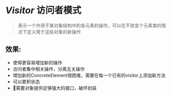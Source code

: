 # ***Visitor*** 访问者模式
>表示一个作用于某对象结构中的各元素的操作，可以在不改变个元素类的情况下定义用于这些对象的新操作

## 效果:
* 使得更容易增加新的操作
* 访问者集中相关操作，分离无关操作
* 增加新的ConcreteElement很困难，需要在每一个已有的visitor上添加新方法
* 可以累积状态
* 需要对象提供足够强大的接口，破坏封装

